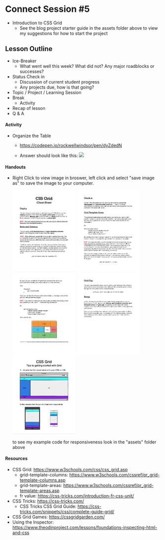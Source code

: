 # Connect Session #5

  * Introduction to CSS Grid
    * See the blog project starter guide in the assets folder above to view my suggestions for how to start the project

## Lesson Outline

  * Ice-Breaker
    * What went well this week?  What did not?  Any major roadblocks or successes?
  * Status Check in
    * Discussion of current student progress
    * Any projects due, how is that going?
  * Topic / Project / Learning Session
  * Break
    * Activity
  * Recap of lesson
  * Q & A

#### Activity

  * Organize the Table
    * https://codepen.io/rockwellwindsor/pen/dyZdedN

    * Answer should look like this:
      <img src="./grid-answer.png" width="204">
#### Handouts

  * Right Click to view image in broswer, left click and select "save image as" to save the image to your computer.

    <img src="./handouts/css_grid_1.png" width="204"/> <img src="./handouts/css_grid_2.png" width="204"/>
    <img src="./handouts/css_grid_3.png" width="204"/> <img src="./handouts/css_grid_4.png" width="204"/>
    <img src="./handouts/css-grid-getting-started.png" width="204"/> 
    <figcaption>to see my example code for responsiveness look in the "assets" folder above</figcaption>

#### Resources

  * CSS Grid: https://www.w3schools.com/css/css_grid.asp
    * grid-template-columns: https://www.w3schools.com/cssref/pr_grid-template-columns.asp
    * grid-template-areas: https://www.w3schools.com/cssref/pr_grid-template-areas.asp
    * fr value: https://css-tricks.com/introduction-fr-css-unit/
  * CSS Tricks: https://css-tricks.com/
    * CSS Tricks CSS Grid Guide: https://css-tricks.com/snippets/css/complete-guide-grid/
  * CSS Grid Games: https://cssgridgarden.com/
  * Using the Inspector: https://www.theodinproject.com/lessons/foundations-inspecting-html-and-css

